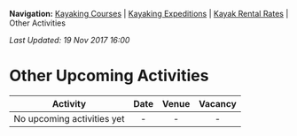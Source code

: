 **Navigation:** [Kayaking Courses](index) &#124; [Kayaking Expeditions](expedition) &#124; [Kayak Rental Rates](rental) &#124; Other Activities

_Last Updated: 19 Nov 2017 16:00_
# Other Upcoming Activities

Activity | Date | Venue | Vacancy
:---:|:---:|:---:|:---:
No upcoming activities yet|-|-|- 

